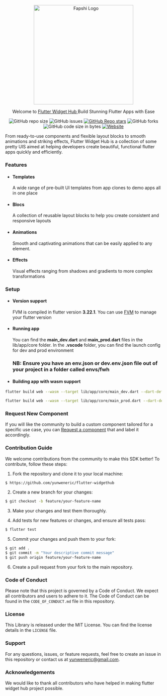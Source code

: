 <p align="center">
  <a href="https://flutterwidgethub.com/" target="blank"><img src="https://raw.githubusercontent.com/yunweneric/flutter-widgethub/main/assets/images/logo_dark.png" width="320" alt="Fapshi Logo" /></a>
</p>
  <p align="center">Welcome to <a href="https://flutterwidgethub.com/" target="_blank"> Flutter Widget Hub </a>Build Stunning Flutter Apps with Ease</p>
    <p align="center">
<a><img alt="GitHub repo size" src="https://img.shields.io/github/repo-size/yunweneric/flutter-widgethub?color=%233867D6&style=for-the-badge"></a>
<a><img alt="GitHub issues" src="https://img.shields.io/github/issues-raw/yunweneric/flutter-widgethub?color=%233867D6&style=for-the-badge"></a>
<a href="" target="_blank"><img alt="GitHub Repo stars" src="https://img.shields.io/github/stars/yunweneric/flutter-widgethub?color=%233867D6&style=for-the-badge"></a>
<a><img alt="GitHub forks" src="https://img.shields.io/github/forks/yunweneric/flutter-widgethub?color=%233867D6&style=for-the-badge"></a>
<a><img alt="GitHub code size in bytes" src="https://img.shields.io/github/languages/code-size/yunweneric/flutter-widgethub?color=%233867D6&style=for-the-badge"></a>
<a href = "https://flutterwidgethub.com/"><img alt="Website" src="https://img.shields.io/website?color=%233867D6&style=for-the-badge&up_color=3F51B5&up_message=Visit%20us&url=https%3A%2F%2Fpayunit.net%2Fdocs%2F"></a>

</p>

From ready-to-use components and flexible layout blocks to smooth animations and striking effects, Flutter Widget Hub is a collection of some pretty UIS aimed at helping developers create beautiful, functional flutter apps quickly and efficiently.

### Features

- #### Templates

  A wide range of pre-built UI templates from app clones to demo apps all in one place

- #### Blocs

  A collection of reusable layout blocks to help you create consistent and responsive layouts

- #### Animations

  Smooth and captivating animations that can be easily applied to any element.

- #### Effects

  Visual effects ranging from shadows and gradients to more complex transformations

### Setup

- #### Version support

  FVM is compiled in flutter version **3.22.1**. You can use [FVM](https://fvm.app/) to manage your flutter version

- #### Running app

  You can find the **main_dev.dart** and **main_prod.dart** files in the lib/app/core folder. In the **.vscode** folder, you can find the launch config for dev and prod environment

  ### NB: Ensure you have an env.json or dev.env.json file out of your project in a folder called envs/fwh

- #### Building app with wasm support

```bash
flutter build web --wasm --target lib/app/core/main_dev.dart --dart-define-from-file=../envs/fwh/dev.env.json
```

```bash
flutter build web --wasm --target lib/app/core/main_prod.dart --dart-define-from-file=../envs/fwh/env.json
```

### Request New Component

If you will like the community to build a custom component tailored for a specific use case, you can [Request a component](https://github.com/yunweneric/flutter-widgethub/issues) that and label it accordingly.

### Contribution Guide

We welcome contributions from the community to make this SDK better! To contribute, follow these steps:

1. Fork the repository and clone it to your local machine:

```bash
$ https://github.com/yunweneric/flutter-widgethub
```

2. Create a new branch for your changes:

```bash
$ git checkout -b feature/your-feature-name
```

3. Make your changes and test them thoroughly.

4. Add tests for new features or changes, and ensure all tests pass:

```bash
$ flutter test
```

5. Commit your changes and push them to your fork:

```bash
$ git add .
$ git commit -m "Your descriptive commit message"
$ git push origin feature/your-feature-name
```

6. Create a pull request from your fork to the main repository.

### Code of Conduct

Please note that this project is governed by a Code of Conduct. We expect all contributors and users to adhere to it. The Code of Conduct can be found in the `CODE_OF_CONDUCT.md` file in this repository.

### License

This Library is released under the MIT License. You can find the license details in the `LICENSE` file.

### Support

For any questions, issues, or feature requests, feel free to create an issue in this repository or contact us at yunweneric@gmail.com.

### Acknowledgements

We would like to thank all contributors who have helped in making flutter widget hub project possible.

